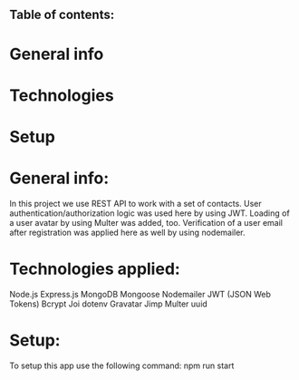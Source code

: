 ## Table of contents:

# General info

# Technologies

# Setup

# General info:

In this project we use REST API to work with a set of contacts. User authentication/authorization logic was used here by using JWT. Loading of a user avatar by using Multer was added, too.
Verification of a user email after registration was applied here as well by using nodemailer.

# Technologies applied:

Node.js
Express.js
MongoDB
Mongoose
Nodemailer
JWT (JSON Web Tokens)
Bcrypt
Joi
dotenv
Gravatar
Jimp
Multer
uuid

# Setup:

To setup this app use the following command: npm run start
